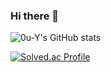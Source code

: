 ### Hi there 👋
![0u-Y's GitHub stats](https://github-readme-stats.vercel.app/api?username=0u-Y&show_icons=true&theme=tokyonight)  


[![Solved.ac Profile](http://mazassumnida.wtf/api/generate_badge?boj=yyw1000)](https://solved.ac/yyw1000)
<!--
**0u-Y/0u-Y** is a ✨ _special_ ✨ repository because its `README.md` (this file) appears on your GitHub profile.

Here are some ideas to get you started:

- 🔭 I’m currently working on ...
- 🌱 I’m currently learning ...
- 👯 I’m looking to collaborate on ...
- 🤔 I’m looking for help with ...
- 💬 Ask me about ...
- 📫 How to reach me: ...
- 😄 Pronouns: ...
- ⚡ Fun fact: ...
-->
